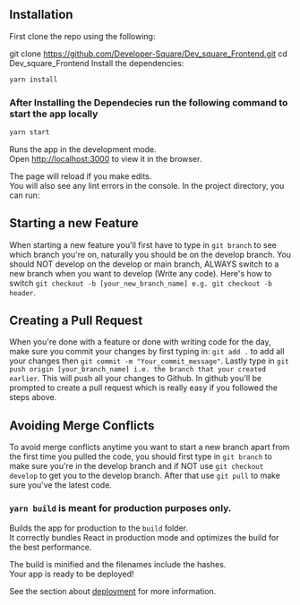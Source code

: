 ## Installation
First clone the repo using the following:

git clone https://github.com/Developer-Square/Dev_square_Frontend.git 
cd Dev_square_Frontend
Install the dependencies:

```bash 
yarn install
```
### After Installing the Dependecies run the following command to start the app locally

```bash 
yarn start
```
Runs the app in the development mode.<br />
Open [http://localhost:3000](http://localhost:3000) to view it in the browser.

The page will reload if you make edits.<br />
You will also see any lint errors in the console.
In the project directory, you can run:

## Starting a new Feature
When starting a new feature you'll first have to type in `git branch` to see which branch you're on, naturally you should be on the develop branch.
You should NOT develop on the develop or main branch, ALWAYS switch to a new branch when you want to develop (Write any code).
Here's how to switch `git checkout -b [your_new_branch_name] e.g. git checkout -b header`.

## Creating a Pull Request
 When you're done with a feature or done with writing code for the day, make sure you commit your changes by first typing in:
 `git add .` to add all your changes then `git commit -m "Your_commit_message"`. Lastly type in `git push origin [your_branch_name] i.e. the branch that your created earlier`.
 This will push all your changes to Github.
 In github you'll be prompted to create a pull request which is really easy if you followed the steps above.
 
## Avoiding Merge Conflicts
To avoid merge conflicts anytime you want to start a new branch apart from the first time you pulled the code, you should first type in `git branch` to make sure you're in the
develop branch and if NOT use `git checkout develop` to get you to the develop branch. After that use `git pull` to make sure you've the latest code.

### `yarn build` is meant for production purposes only.

Builds the app for production to the `build` folder.<br />
It correctly bundles React in production mode and optimizes the build for the best performance.

The build is minified and the filenames include the hashes.<br />
Your app is ready to be deployed!

See the section about [deployment](https://facebook.github.io/create-react-app/docs/deployment) for more information.
